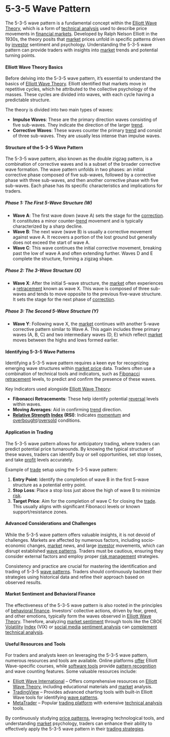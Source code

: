 # 5-3-5 Wave Pattern

The 5-3-5 wave pattern is a fundamental concept within the [Elliott Wave Theory](../e/elliott_wave_theory.md), which is a form of [technical analysis](../t/technical_analysis.md) used to describe price movements in [financial markets](../f/financial_market.md). Developed by Ralph Nelson Elliott in the 1930s, the theory posits that [market](../m/market.md) prices unfold in specific patterns driven by [investor](../i/investor.md) sentiment and psychology. Understanding the 5-3-5 wave pattern can provide traders with insights into [market](../m/market.md) trends and potential turning points.

#### Elliott Wave Theory Basics

Before delving into the 5-3-5 wave pattern, it’s essential to understand the basics of [Elliott Wave Theory](../e/elliott_wave_theory.md). Elliott identified that markets move in repetitive cycles, which he attributed to the collective psychology of the masses. These cycles are divided into waves, with each cycle having a predictable structure.

The theory is divided into two main types of waves:

- **Impulse Waves**: These are the primary direction waves consisting of five sub-waves. They indicate the direction of the larger [trend](../t/trend.md).
- **Corrective Waves**: These waves counter the primary [trend](../t/trend.md) and consist of three sub-waves. They are usually less intense than impulse waves.

#### Structure of the 5-3-5 Wave Pattern

The 5-3-5 wave pattern, also known as the double zigzag pattern, is a combination of corrective waves and is a subset of the broader corrective wave formation. The wave pattern unfolds in two phases: an initial corrective phase composed of five sub-waves, followed by a corrective phase with three sub-waves, and then another corrective phase with five sub-waves. Each phase has its specific characteristics and implications for traders.

##### Phase 1: The First 5-Wave Structure (W)

- **Wave A**: The first wave down (wave A) sets the stage for the [correction](../c/correction.md). It constitutes a minor counter-[trend](../t/trend.md) movement and is typically characterized by a sharp decline.
- **Wave B**: The next wave (wave B) is usually a corrective movement against wave A. It recovers a portion of the lost ground but generally does not exceed the start of wave A.
- **Wave C**: This wave continues the initial corrective movement, breaking past the low of wave A and often extending further. Waves D and E complete the structure, forming a zigzag shape.

##### Phase 2: The 3-Wave Structure (X)

- **Wave X**: After the initial 5-wave structure, the [market](../m/market.md) often experiences a [retracement](../r/retracement.md) known as wave X. This wave is composed of three sub-waves and tends to move opposite to the previous five-wave structure. It sets the stage for the next phase of [correction](../c/correction.md).

##### Phase 3: The Second 5-Wave Structure (Y)

- **Wave Y**: Following wave X, the [market](../m/market.md) continues with another 5-wave corrective pattern similar to Wave A. This again includes three primary waves (A, B, C) and two intermediary waves (D, E) which reflect [market](../m/market.md) moves between the highs and lows formed earlier.

#### Identifying 5-3-5 Wave Patterns

Identifying a 5-3-5 wave pattern requires a keen eye for recognizing emerging wave structures within [market price](../m/market_price.md) data. Traders often use a combination of technical tools and indicators, such as [Fibonacci retracement](../f/fibonacci_retracement.md) levels, to predict and confirm the presence of these waves.

Key Indicators used alongside [Elliott Wave Theory](../e/elliott_wave_theory.md):
- **Fibonacci Retracements**: These help identify potential [reversal](../r/reversal.md) levels within waves.
- **Moving Averages**: Aid in confirming [trend](../t/trend.md) direction.
- **[Relative Strength](../r/relative_strength.md) [Index](../i/index.md) (RSI)**: Indicates [momentum](../m/momentum.md) and [overbought](../o/overbought.md)/[oversold](../o/oversold.md) conditions.

#### Application in Trading

The 5-3-5 wave pattern allows for anticipatory trading, where traders can predict potential price turnarounds. By knowing the typical structure of these waves, traders can identify buy or sell opportunities, set stop losses, and take [profit](../p/profit.md) levels accurately.

Example of [trade](../t/trade.md) setup using the 5-3-5 wave pattern:
1. **Entry Point**: Identify the completion of wave B in the first 5-wave structure as a potential entry point.
2. **Stop Loss**: Place a stop loss just above the high of wave B to minimize [risk](../r/risk.md).
3. **Target Price**: Aim for the completion of wave C for closing the [trade](../t/trade.md). This usually aligns with significant Fibonacci levels or known support/resistance zones.

#### Advanced Considerations and Challenges

While the 5-3-5 wave pattern offers valuable insights, it is not devoid of challenges. Markets are affected by numerous factors, including socio-economic changes, [market](../m/market.md) news, and large [investor](../i/investor.md) movements, which can disrupt established [wave patterns](../w/wave_patterns_in_trading.md). Traders must be cautious, ensuring they consider external factors and employ proper [risk management](../r/risk_management.md) strategies.

Consistency and practice are crucial for mastering the identification and trading of 5-3-5 [wave patterns](../w/wave_patterns_in_trading.md). Traders should continuously backtest their strategies using historical data and refine their approach based on observed results.

#### Market Sentiment and Behavioral Finance

The effectiveness of the 5-3-5 wave pattern is also rooted in the principles of [behavioral finance](../b/behavioral_finance.md). Investors’ collective actions, driven by fear, greed, and other emotions, typically form the waves observed in [Elliott Wave Theory](../e/elliott_wave_theory.md). Therefore, analyzing [market sentiment](../m/market_sentiment.md) through tools like the CBOE [Volatility](../v/volatility.md) [Index](../i/index.md) (VIX) or [social media](../s/social_media.md) [sentiment analysis](../s/sentiment_analysis.md) can [complement](../c/complement.md) [technical analysis](../t/technical_analysis.md).

#### Useful Resources and Tools

For traders and analysts keen on leveraging the 5-3-5 wave pattern, numerous resources and tools are available. Online platforms [offer](../o/offer.md) Elliott Wave-specific courses, while [software tools](../s/software_tools_for_trading.md) provide [pattern recognition](../p/pattern_recognition.md) and wave counting features. Some valuable resources include:

- [Elliott Wave International](https://www.elliottwave.com) – Offers comprehensive resources on [Elliott Wave Theory](../e/elliott_wave_theory.md), including educational materials and [market](../m/market.md) analysis.
- [TradingView](https://www.tradingview.com) – Provides advanced charting tools with built-in Elliott Wave tools for identifying [wave patterns](../w/wave_patterns_in_trading.md).
- [MetaTrader](https://www.metatrader4.com) – Popular [trading platform](../t/trading_platform.md) with extensive [technical analysis](../t/technical_analysis.md) tools.

By continuously studying [price patterns](../p/price_patterns.md), leveraging technological tools, and understanding [market](../m/market.md) psychology, traders can enhance their ability to effectively apply the 5-3-5 wave pattern in their [trading strategies](../t/trading_strategies.md).